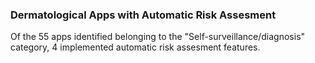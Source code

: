### Dermatological Apps with Automatic Risk Assesment

Of the 55 apps identified belonging to the "Self-surveillance/diagnosis" category, 4 implemented automatic risk assesment features.

